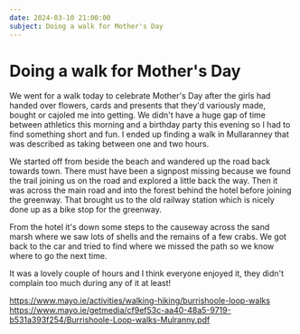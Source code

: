```yaml
---
date: 2024-03-10 21:00:00
subject: Doing a walk for Mother's Day
---
```

# Doing a walk for Mother's Day

We went for a walk today to celebrate Mother's Day after the girls had handed over flowers, cards and presents that they'd variously made, bought or cajoled me into getting.
We didn't have a huge gap of time between athletics this morning and a birthday party this evening so I had to find something short and fun. 
I ended up finding a walk in Mullaranney that was described as taking between one and two hours. 

We started off from beside the beach and wandered up the road back towards town.
There must have been a signpost missing because we found the trail joining us on the road and explored a little back the way.
Then it was across the main road and into the forest behind the hotel before joining the greenway.
That brought us to the old railway station which is nicely done up as a bike stop for the greenway. 

From the hotel it's down some steps to the causeway across the sand marsh where we saw lots of shells and the remains of a few crabs. 
We got back to the car and tried to find where we missed the path so we know where to go the next time. 

It was a lovely couple of hours and I think everyone enjoyed it, they didn't complain too much during any of it at least!

https://www.mayo.ie/activities/walking-hiking/burrishoole-loop-walks
https://www.mayo.ie/getmedia/cf9ef53c-aa40-48a5-9719-b531a393f254/Burrishoole-Loop-walks-Mulranny.pdf